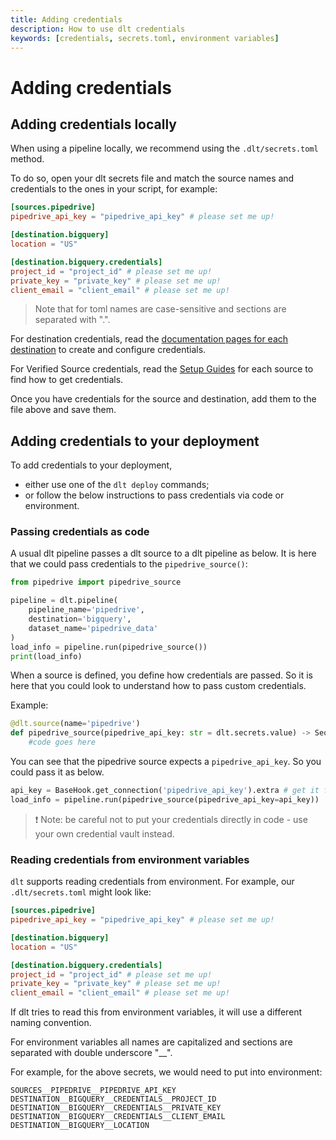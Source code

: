 ```yaml
---
title: Adding credentials
description: How to use dlt credentials
keywords: [credentials, secrets.toml, environment variables]
---
```


# Adding credentials

## Adding credentials locally

When using a pipeline locally, we recommend using the `.dlt/secrets.toml` method.

To do so, open your dlt secrets file and match the source names and credentials to the ones in your
script, for example:

```toml
[sources.pipedrive]
pipedrive_api_key = "pipedrive_api_key" # please set me up!

[destination.bigquery]
location = "US"

[destination.bigquery.credentials]
project_id = "project_id" # please set me up!
private_key = "private_key" # please set me up!
client_email = "client_email" # please set me up!
```
> Note that for toml names are case-sensitive and sections are separated with ".".

For destination credentials, read the [documentation pages for each destination](../../dlt-ecosystem/destinations) to create and configure
credentials.

For Verified Source credentials, read the [Setup Guides](../../dlt-ecosystem/verified-sources) for each source to find how to get credentials.

Once you have credentials for the source and destination, add them to the file above and save them.

## Adding credentials to your deployment

To add credentials to your deployment,

- either use one of the `dlt deploy` commands;
- or follow the below instructions to pass credentials via code or environment.

### Passing credentials as code

A usual dlt pipeline passes a dlt source to a dlt pipeline as below. It is here that we could pass
credentials to the `pipedrive_source()`:

```python
from pipedrive import pipedrive_source

pipeline = dlt.pipeline(
    pipeline_name='pipedrive',
    destination='bigquery',
    dataset_name='pipedrive_data'
)
load_info = pipeline.run(pipedrive_source())
print(load_info)
```

When a source is defined, you define how credentials are passed. So it is here that you could look
to understand how to pass custom credentials.

Example:

```python
@dlt.source(name='pipedrive')
def pipedrive_source(pipedrive_api_key: str = dlt.secrets.value) -> Sequence[DltResource]:
    #code goes here
```

You can see that the pipedrive source expects a `pipedrive_api_key`. So you could pass it as below.

```python
api_key = BaseHook.get_connection('pipedrive_api_key').extra # get it from airflow or other credential store
load_info = pipeline.run(pipedrive_source(pipedrive_api_key=api_key))
```
> ❗ Note: be careful not to put your credentials directly in code - use your own credential vault instead.

### Reading credentials from environment variables

`dlt` supports reading credentials from environment. For example, our `.dlt/secrets.toml` might look like:

```toml
[sources.pipedrive]
pipedrive_api_key = "pipedrive_api_key" # please set me up!

[destination.bigquery]
location = "US"

[destination.bigquery.credentials]
project_id = "project_id" # please set me up!
private_key = "private_key" # please set me up!
client_email = "client_email" # please set me up!
```

If dlt tries to read this from environment variables, it will use a different naming convention.

For environment variables all names are capitalized and sections are separated with double underscore "\_\_".

For example, for the above secrets, we would need to put into environment:

```shell
SOURCES__PIPEDRIVE__PIPEDRIVE_API_KEY
DESTINATION__BIGQUERY__CREDENTIALS__PROJECT_ID
DESTINATION__BIGQUERY__CREDENTIALS__PRIVATE_KEY
DESTINATION__BIGQUERY__CREDENTIALS__CLIENT_EMAIL
DESTINATION__BIGQUERY__LOCATION
```
